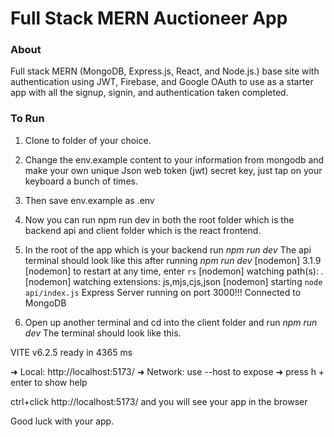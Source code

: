 # Full Stack MERN Auctioneer App

### About

Full stack MERN (MongoDB, Express.js, React, and Node.js.) base site with authentication using JWT, Firebase, and Google OAuth to use as a starter app with all the signup, signin, and authentication
taken completed.

### To Run

1. Clone to folder of your choice.
2. Change the env.example content to your information from mongodb and make your own unique
   Json web token (jwt) secret key, just tap on your keyboard a bunch of times.
3. Then save env.example as .env
4. Now you can run npm run dev in both the root folder which is the backend api
   and client folder which is the react frontend.

5. In the root of the app which is your backend run _npm run dev_
   The api terminal should look like this after running _npm run dev_
   [nodemon] 3.1.9
   [nodemon] to restart at any time, enter `rs`
   [nodemon] watching path(s): _._
   [nodemon] watching extensions: js,mjs,cjs,json
   [nodemon] starting `node api/index.js`
   Express Server running on port 3000!!!
   Connected to MongoDB

6. Open up another terminal and cd into the client folder and run _npm run dev_
   The terminal should look like this.

VITE v6.2.5 ready in 4365 ms

➜ Local: http://localhost:5173/
➜ Network: use --host to expose
➜ press h + enter to show help

ctrl+click http://localhost:5173/ and you will see your app in the browser

Good luck with your app.
